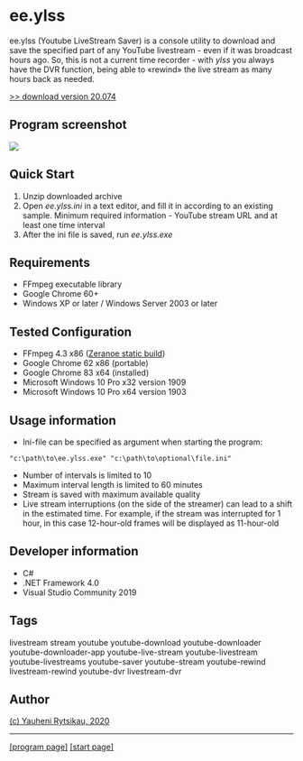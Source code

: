 # ee.ylss
ee.ylss (Youtube LiveStream Saver) is a console utility to download and save the specified part of any YouTube livestream - even if it was broadcast hours ago. So, this is not a current time recorder - with *ylss* you always have the DVR function, being able to «rewind» the live stream as many hours back as needed.

[>> download version 20.074](https://github.com/rytsikau/ee.ylss/raw/master/ee.ylss_20.074.zip)

## Program screenshot
<img src="https://raw.githubusercontent.com/rytsikau/ee.ylss/master/ee.ylss_screenshot.png">

## Quick Start
1. Unzip downloaded archive
2. Open *ee.ylss.ini* in a text editor, and fill it in according to an existing sample. Minimum required information - YouTube stream URL and at least one time interval
3. After the ini file is saved, run *ee.ylss.exe*

## Requirements
* FFmpeg executable library
* Google Chrome 60+
* Windows XP or later / Windows Server 2003 or later

## Tested Configuration
* FFmpeg 4.3 x86 ([Zeranoe static build](https://ffmpeg.zeranoe.com/builds))
* Google Chrome 62 x86 (portable)
* Google Chrome 83 x64 (installed)
* Microsoft Windows 10 Pro x32 version 1909
* Microsoft Windows 10 Pro x64 version 1903

## Usage information
* Ini-file can be specified as argument when starting the program:
```
"c:\path\to\ee.ylss.exe" "c:\path\to\optional\file.ini"
```
* Number of intervals is limited to 10
* Maximum interval length is limited to 60 minutes
* Stream is saved with maximum available quality
* Live stream interruptions (on the side of the streamer) can lead to a shift in the estimated time. For example, if the stream was interrupted for 1 hour, in this case 12-hour-old frames will be displayed as 11-hour-old

## Developer information
* C#
* .NET Framework 4.0
* Visual Studio Community 2019

## Tags
livestream stream youtube youtube-download youtube-downloader youtube-downloader-app youtube-live-stream youtube-livestream youtube-livestreams youtube-saver youtube-stream youtube-rewind livestream-rewind youtube-dvr livestream-dvr

## Author
[(c) Yauheni Rytsikau, 2020](mailto:y.rytsikau@gmail.com)

---
[[program page]](https://rytsikau.github.io/ee.ylss) [[start page]](https://rytsikau.github.io)
